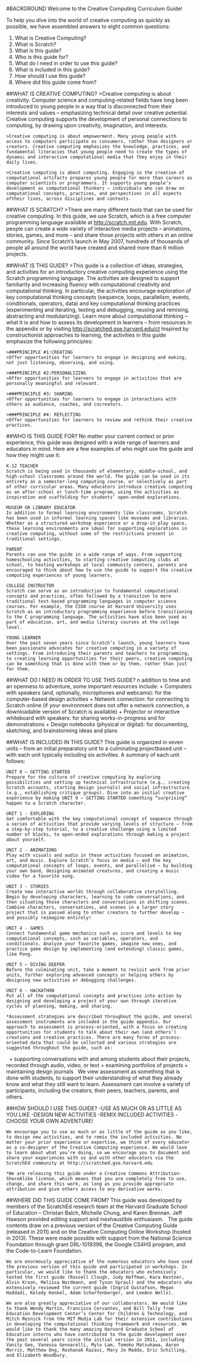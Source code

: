 #BACKGROUND
Welcome to the Creative Computing Curriculum Guide!

To help you dive into the world of creative computing as quickly as possible, we have assembled answers to eight common questions:

1. What is Creative Computing?
2. What is Scratch?
3. What is this guide?
4. Who is this guide for?
5. What do I need in order to use this guide?
6. What is included in this guide?
7. How should I use this guide?
8. Where did this guide come from?

##WHAT IS CREATIVE COMPUTING?
    >Creative computing is about creativity. Computer science and computing-related fields have long been introduced to young people in a way that is disconnected from their interests and values – emphasizing technical detail over creative potential. Creative computing supports the development of personal connections to computing, by drawing upon creativity, imagination, and interests.
    
    >Creative computing is about empowerment. Many young people with access to computers participate as consumers, rather than designers or creators. Creative computing emphasizes the knowledge, practices, and fundamental literacies that young people need to create the types of dynamic and interactive computational media that they enjoy in their daily lives.

    >Creative computing is about computing. Engaging in the creation of computational artifacts prepares young people for more than careers as computer scientists or programmers. It supports young people’s development as computational thinkers – individuals who can draw on computational concepts, practices, and perspectives in all aspects oftheir lives, across disciplines and contexts.


##WHAT IS SCRATCH?
    >There are many different tools that can be used for creative computing. In this guide, we use Scratch, which is a free computer programming language available at http://scratch.mit.edu. With Scratch, people can create a wide variety of interactive media projects – animations, stories, games, and more – and share those projects with others in an online community. Since Scratch’s launch in May 2007, hundreds of thousands of people all around the world have created and shared more than 6 million projects.

##WHAT IS THIS GUIDE?
    >This guide is a collection of ideas, strategies, and activities for an introductory creative computing experience using the Scratch programming language. The activities are designed to support familiarity and increasing fluency with computational creativity and computational thinking. In particular, the activities encourage exploration of key computational thinking concepts (sequence, loops, parallelism, events, conditionals, operators, data) and key computational thinking practices (experimenting and iterating, testing and debugging, reusing and remixing, abstracting and modularizing). Learn more about computational thinking – what it is and how to assess its development in learners – from resources in the appendix or by visiting <http://scratched.gse.harvard.edu/ct> Inspired by constructionist approaches to learning, the activities in this guide emphasize the following principles:

    >###PRINCIPLE #1:CREATING
    >Offer opportunities for learners to engage in designing and making, not just listening, observing, and using.

    >###PRINCIPLE #2:PERSONALIZING
    >Offer opportunities for learners to engage in activities that are personally meaningful and relevant.

    >###PRINCIPLE #3: SHARING
    >Offer opportunities for learners to engage in interactions with others as audience, coaches, and cocreators.

    >###PRINCIPLE #4: REFLECTING
    >Offer opportunities for learners to review and rethink their creative practices.

##WHO IS THIS GUIDE FOR?
    No matter your current context or prior experience, this guide was designed with a wide range of learners and educators in mind. Here are a few examples of who might use the guide and how they might use it:

    K-12 TEACHER
    Scratch is being used in thousands of elementary, middle-school, and high-school classrooms around the world. The guide can be used in its entirety as a semester-long computing course, or selectively as part of other curricular areas. Many educators introduce creative computing as an after-school or lunch-time program, using the activities as inspiration and scaffolding for students’ open-ended explorations.

    MUSEUM OR LIBRARY EDUCATOR
    In addition to formal learning environments like classrooms, Scratch has been used in informal learning spaces like museums and libraries. Whether as a structured workshop experience or a drop-in play space, these learning environments are ideal for supporting explorations in creative computing, without some of the restrictions present in traditional settings.

    PARENT
    Parents can use the guide in a wide range of ways. From supporting homeschooling activities, to starting creative computing clubs at school, to hosting workshops at local community centers, parents are encouraged to think about how to use the guide to support the creative computing experiences of young learners.

    COLLEGE INSTRUCTOR
    Scratch can serve as an introduction to fundamental computational concepts and practices, often followed by a transition to more traditional text-based programming languages in computer science courses. For example, the CS50 course at Harvard University uses Scratch as an introductory programming experience before transitioning to the C programming language. The activities have also been used as part of education, art, and media literacy courses at the college level.
    
    YOUNG LEARNER
    Over the past seven years since Scratch’s launch, young learners have been passionate advocates for creative computing in a variety of settings. From introducing their parents and teachers to programming, to creating learning opportunities for their peers, creative computing can be something that is done with them or by them, rather than just for them.
    
##WHAT DO I NEED IN ORDER TO USE THIS GUIDE?
    n addition to time and an openness to adventure, some important resources include:
    + Computers with speakers (and, optionally, microphones and webcams): for the computer-based design activities
    + Network connection: for connecting to Scratch online (if your environment does not offer a network connection, a downloadable version of Scratch is available)
    + Projector or interactive whiteboard with speakers: for sharing works-in-progress and for demonstrations
    + Design notebooks (physical or digital): for documenting, sketching, and brainstorming ideas and plans

##WHAT IS INCLUDED IN THIS GUIDE?
    This guide is organized in seven units – from an initial preparatory unit to a culminating projectbased unit – with each unit typically including six activities. A summary of each unit follows:
    
    UNIT 0 – GETTING STARTED
    Prepare for the culture of creative computing by exploring possibilities and setting up technical infrastructure (e.g., creating Scratch accounts, starting design journals) and social infrastructure (e.g., establishing critique groups). Dive into an initial creative experience by making UNIT 0 – GETTING STARTED something “surprising” happen to a Scratch character.
    
    UNIT 1 - EXPLORING
    Get comfortable with the key computational concept of sequence through a series of activities that provide varying levels of structure – from a step-by-step tutorial, to a creative challenge using a limited number of blocks, to open-ended explorations through making a project about yourself.
    
    UNIT 2 - ANIMATIONS
    Play with visuals and audio in these activities focused on animation, art, and music. Explore Scratch’s focus on media – and the key computational concepts of loops, events, and parallelism – by building your own band, designing animated creatures, and creating a music video for a favorite song.
    
    UNIT 3 - STORIES
    Create new interactive worlds through collaborative storytelling. Begin by developing characters, learning to code conversations, and then situating those characters and conversations in shifting scenes. Combine characters, conversations, and scenes in a larger story project that is passed along to other creators to further develop – and possibly reimagine entirely!
    
    UNIT 4 - GAMES
    Connect fundamental game mechanics such as score and levels to key computational concepts, such as variables, operators, and conditionals. Analyze your favorite games, imagine new ones, and practice game design by implementing (and extending) classic games, like Pong.
    
    UNIT 5 – DIVING DEEPER
    Before the culminating unit, take a moment to revisit work from prior units, further exploring advanced concepts or helping others by designing new activities or debugging challenges.
    
    UNIT 6 - HACKATHON
    Put all of the computational concepts and practices into action by designing and developing a project of your own through iterative cycles of planning, making, and sharing.
    
    *Assessment strategies are described throughout the guide, and several assessment instruments are included in the guide appendix. Our approach to assessment is process-oriented, with a focus on creating opportunities for students to talk about their own (and others’) creations and creative practices. There are many forms of process-oriented data that could be collected and various strategies are suggested throughout the guide, such as:
 
    + supporting conversations with and among students about their projects, recorded through audio, video, or text
    + examining portfolios of projects
    + maintaining design journals  
    We view assessment as something that is done with students, to support their understanding of what they already know and what they still want to learn. Assessment can involve a variety of participants, including the creators, their peers, teachers, parents, and others. 

##HOW SHOULD I USE THIS GUIDE?
    -USE AS MUCH OR AS LITTLE AS YOU LIKE
    -DESIGN NEW ACTIVITIES
    -REMIX INCLUDED ACTIVITIES
    -CHOOSE YOUR OWN ADVENTURE!
    
    We encourage you to use as much or as little of the guide as you like, to design new activities, and to remix the included activities. No matter your prior experience or expertise, we think of every educator as a co-designer of the Creative Computing experience. We would love to learn about what you’re doing, so we encourage you to document and share your experiences with us and with other educators via the ScratchEd community at http://scratched.gse.harvard.edu
    
    *We are releasing this guide under a Creative Commons Attribution-ShareAlike license, which means that you are completely free to use, change, and share this work, as long as you provide appropriate attribution and give others access to any derivative works. 
    
##WHERE DID THIS GUIDE COME FROM?
    This guide was developed by members of the ScratchEd research team at the Harvard Graduate School of Education – Christan Balch, Michelle Chung, and Karen Brennan. Jeff Hawson provided editing support and inexhaustible enthusiasm.
 
    The guide contents draw on a previous version of the Creative Computing Guide (released in 2011) and on the Creative Computing Online Workshop (hosted in 2013). These were made possible with support from the National Science Foundation through grant DRL-1019396, the Google CS4HS program, and the Code-to-Learn Foundation.

    We are enormously appreciative of the numerous educators who have used the previous version of this guide and participated in workshops. In particular, we would like to thank the educators who extensively tested the first guide (Russell Clough, Judy Hoffman, Kara Kestner, Alvin Kroon, Melissa Nordmann, and Tyson Spraul) and the educators who extensively reviewed the current guide (Ingrid Gustafson, Megan Haddadi, Keledy Kenkel, Adam Scharfenberger, and LeeAnn Wells).

    We are also greatly appreciative of our collaborators. We would like to thank Wendy Martin, Francisco Cervantes, and Bill Tally from Education Development Center’s Center for Children & Technology, and Mitch Resnick from the MIT Media Lab for their extensive contributions in developing the computational thinking framework and resources. We would like to thank the many amazing Harvard Graduate School of Education interns who have contributed to the guide development over the past several years since the initial version in 2011, including Vanity Gee, Vanessa Gennarelli, Mylo Lam, Tomoko Matsukawa, Aaron Morris, Matthew Ong, Roshanak Razavi, Mary Jo Madda, Eric Schilling, and Elizabeth Woodbury.
    

    

